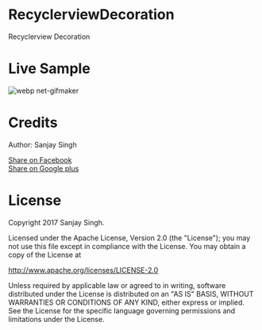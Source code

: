 # RecyclerviewDecoration
Recyclerview Decoration
<h1>Live Sample</h1>

![webp net-gifmaker](https://user-images.githubusercontent.com/12843976/32133319-1a61cdbe-bbf3-11e7-9c3b-a022d0518f79.gif)

<h1>Credits</h1>

Author: Sanjay Singh 

<a href="http://www.facebook.com/sharer.php?u=https://github.com/SamsetDev/RecyclerviewDecoration" class="socialBtn socialBtn--facebook">Share on Facebook</a><br>
<a href="https://plus.google.com/share?url=https://github.com/SamsetDev/RecyclerviewDecoration" class="socialBtn socialBtn--facebook">Share on Google plus</a>

<h1>License</h1>

Copyright 2017 Sanjay Singh.

Licensed under the Apache License, Version 2.0 (the "License");
you may not use this file except in compliance with the License.
You may obtain a copy of the License at

   http://www.apache.org/licenses/LICENSE-2.0

Unless required by applicable law or agreed to in writing, software
distributed under the License is distributed on an "AS IS" BASIS,
WITHOUT WARRANTIES OR CONDITIONS OF ANY KIND, either express or implied.
See the License for the specific language governing permissions and
limitations under the License.

